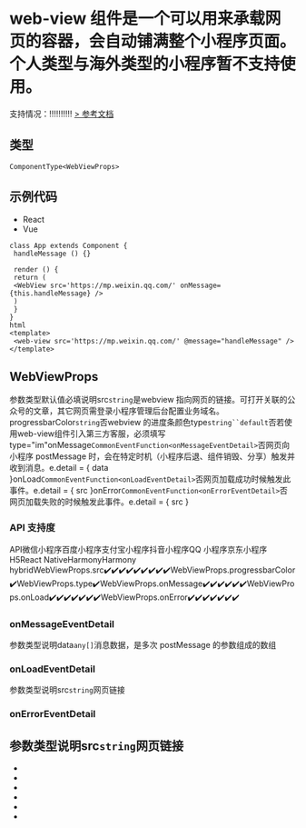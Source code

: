 # web-view 组件是一个可以用来承载网页的容器，会自动铺满整个小程序页面。个人类型与海外类型的小程序暂不支持使用。
支持情况：!!!!!!!!!!
[> 参考文档
](https://developers.weixin.qq.com/miniprogram/dev/component/web-view.html)
## 类型[​](web-view.html#类型)
```tsx
ComponentType<WebViewProps>
```

## 示例代码[​](web-view.html#示例代码)

- React
- Vue
```tsx
class App extends Component {
 handleMessage () {}

 render () {
 return (
 <WebView src='https://mp.weixin.qq.com/' onMessage={this.handleMessage} />
 )
 }
}
html
<template>
 <web-view src='https://mp.weixin.qq.com/' @message="handleMessage" />
</template>
```

## WebViewProps[​](web-view.html#webviewprops)
参数类型默认值必填说明src`string`是webview 指向网页的链接。可打开关联的公众号的文章，其它网页需登录小程序管理后台配置业务域名。progressbarColor`string`否webview 的进度条颜色type`string``default`否若使用web-view组件引入第三方客服，必须填写type="im"onMessage`CommonEventFunction<onMessageEventDetail>`否网页向小程序 postMessage 时，会在特定时机（小程序后退、组件销毁、分享）触发并收到消息。e.detail = { data }onLoad`CommonEventFunction<onLoadEventDetail>`否网页加载成功时候触发此事件。e.detail = { src }onError`CommonEventFunction<onErrorEventDetail>`否网页加载失败的时候触发此事件。e.detail = { src }
### API 支持度[​](web-view.html#api-支持度)
API微信小程序百度小程序支付宝小程序抖音小程序QQ 小程序京东小程序H5React NativeHarmonyHarmony hybridWebViewProps.src✔️✔️✔️✔️✔️✔️✔️✔️✔️WebViewProps.progressbarColor✔️WebViewProps.type✔️WebViewProps.onMessage✔️✔️✔️✔️✔️✔️WebViewProps.onLoad✔️✔️✔️✔️✔️✔️✔️WebViewProps.onError✔️✔️✔️✔️✔️✔️✔️
### onMessageEventDetail[​](web-view.html#onmessageeventdetail)
参数类型说明data`any[]`消息数据，是多次 postMessage 的参数组成的数组
### onLoadEventDetail[​](web-view.html#onloadeventdetail)
参数类型说明src`string`网页链接
### onErrorEventDetail[​](web-view.html#onerroreventdetail)
参数类型说明src`string`网页链接
- 
- 
- 

- 
- 
- 
-
